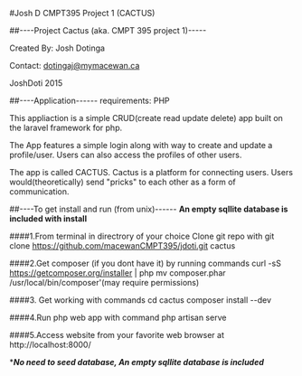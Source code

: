 #Josh D CMPT395 Project 1 (CACTUS)

##----Project Cactus (aka. CMPT 395 project 1)-----

Created By: Josh Dotinga

Contact: dotingaj@mymacewan.ca
    
JoshDoti 2015

##----Application------
requirements: PHP

This appliaction is a simple CRUD(create read update delete) app
built on the laravel framework for php. 

The App features a simple login along with way to create and update
a profile/user. Users can also access the profiles of other users.

The app is called CACTUS. Cactus is a platform for connecting users. 
Users would(theoretically) send "pricks" to each other as a form 
of communication. 

##----To get install and run (from unix)------
****An empty sqllite database is included with install****

####1.From terminal in directrory of your choice Clone git repo with
        git clone https://github.com/macewanCMPT395/jdoti.git cactus
  
####2.Get composer (if you dont have it) by running commands
        curl -sS https://getcomposer.org/installer | php
        mv composer.phar /usr/local/bin/composer'(may require permissions)

####3. Get working with commands
        cd cactus
        composer install --dev
        
####4.Run php web app with command
        php artisan serve
        
####5.Access website from your favorite web browser at
        http://localhost:8000/
        
****No need to seed database, An empty sqllite database is included***




